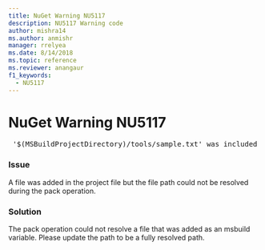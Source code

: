 ```yaml
---
title: NuGet Warning NU5117
description: NU5117 Warning code
author: mishra14
ms.author: anmishr
manager: rrelyea
ms.date: 8/14/2018
ms.topic: reference
ms.reviewer: anangaur
f1_keywords:
  - NU5117
---
```


# NuGet Warning NU5117
<pre> '$(MSBuildProjectDirectory)/tools/sample.txt' was included in the project but the path could not be resolved. Skipping...</pre>

### Issue

A file was added in the project file but the file path could not be resolved during the pack operation.


### Solution

The pack operation could not resolve a file that was added as an msbuild variable. Please update the path to be a fully resolved path.

